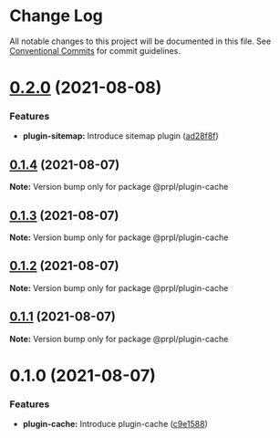 # Change Log

All notable changes to this project will be documented in this file.
See [Conventional Commits](https://conventionalcommits.org) for commit guidelines.

# [0.2.0](https://github.com/tyhopp/prpl/compare/@prpl/plugin-cache@0.1.4...@prpl/plugin-cache@0.2.0) (2021-08-08)


### Features

* **plugin-sitemap:** Introduce sitemap plugin ([ad28f8f](https://github.com/tyhopp/prpl/commit/ad28f8fa2ad7882fd328a41fcc2757b70599a565))





## [0.1.4](https://github.com/tyhopp/prpl/compare/@prpl/plugin-cache@0.1.3...@prpl/plugin-cache@0.1.4) (2021-08-07)

**Note:** Version bump only for package @prpl/plugin-cache





## [0.1.3](https://github.com/tyhopp/prpl/compare/@prpl/plugin-cache@0.1.2...@prpl/plugin-cache@0.1.3) (2021-08-07)

**Note:** Version bump only for package @prpl/plugin-cache





## [0.1.2](https://github.com/tyhopp/prpl/compare/@prpl/plugin-cache@0.1.1...@prpl/plugin-cache@0.1.2) (2021-08-07)

**Note:** Version bump only for package @prpl/plugin-cache





## [0.1.1](https://github.com/tyhopp/prpl/compare/@prpl/plugin-cache@0.1.0...@prpl/plugin-cache@0.1.1) (2021-08-07)

**Note:** Version bump only for package @prpl/plugin-cache





# 0.1.0 (2021-08-07)


### Features

* **plugin-cache:** Introduce plugin-cache ([c9e1588](https://github.com/tyhopp/prpl/commit/c9e1588e1d138d089a65c010a05aac38f3b1893a))
